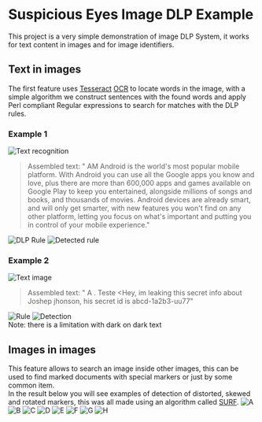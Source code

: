 
# Suspicious Eyes Image DLP Example
This project is a very simple demonstration of image DLP System, it works for text content in images and for image identifiers.


## Text in images
The first feature uses [Tesseract](https://github.com/tesseract-ocr/tesseract) [OCR](https://en.wikipedia.org/wiki/Optical_character_recognition) to locate words in the image, with a simple algorithm we construct sentences with the found words and apply Perl compliant Regular expressions to search for matches with the DLP rules.

### Example 1
![Text recognition](https://github.com/angelorodem/SuspiciousEyes/blob/master/images/results/result1/result1.png)    

> Assembled text: " AM Android is the world's most popular
> mobile platform. With Android you can use all the Google apps you
> know and love, plus there are more than 600,000 apps and games
> available on Google Play to keep you entertained, alongside millions
> of songs and books, and thousands of movies. Android devices are
> already smart, and will only get smarter, with new features you won't
> find on any other platform, letting you focus on what's important and
> putting you in control of your mobile experience."   

![DLP Rule](https://github.com/angelorodem/SuspiciousEyes/blob/master/images/results/result1/result1_rule.png)
![Detected rule](https://github.com/angelorodem/SuspiciousEyes/blob/master/images/results/result1/result1_warning.png)    

### Example 2
![Text image](https://github.com/angelorodem/SuspiciousEyes/blob/master/images/results/result2/Result1_screenshot_19.05.2020.png)     

> Assembled text: " A . Teste <Hey, im leaking this secret info
> about Joshep jhonson, his secret id is abcd-1a2b3-uu77"

![Rule](https://github.com/angelorodem/SuspiciousEyes/blob/master/images/results/result2/Screenshot%20from%202020-05-19%2023-41-31.png)
![Detection](https://github.com/angelorodem/SuspiciousEyes/blob/master/images/results/result2/Screenshot%20from%202020-05-19%2023-40-38.png)       
Note: there is a limitation with dark on dark text
## Images in images
This feature allows to search an image inside other images, this can be used to find marked documents with special markers or just by some common item.  
In the result below you will see examples of detection of distorted, skewed and rotated markers, this was all made using an algorithm called [SURF](https://en.wikipedia.org/wiki/Speeded_up_robust_features).
![A](https://github.com/angelorodem/SuspiciousEyes/blob/master/images/results/result3/detections/a.png)
![B](https://github.com/angelorodem/SuspiciousEyes/blob/master/images/results/result3/detections/b.png)
![C](https://github.com/angelorodem/SuspiciousEyes/blob/master/images/results/result3/detections/c.png)
![D](https://github.com/angelorodem/SuspiciousEyes/blob/master/images/results/result3/detections/d.png)
![E](https://github.com/angelorodem/SuspiciousEyes/blob/master/images/results/result3/detections/e.png)
![F](https://github.com/angelorodem/SuspiciousEyes/blob/master/images/results/result3/detections/f.png)
![G](https://github.com/angelorodem/SuspiciousEyes/blob/master/images/results/result3/detections/g.png)
![H](https://github.com/angelorodem/SuspiciousEyes/blob/master/images/results/result3/detections/h.png)
